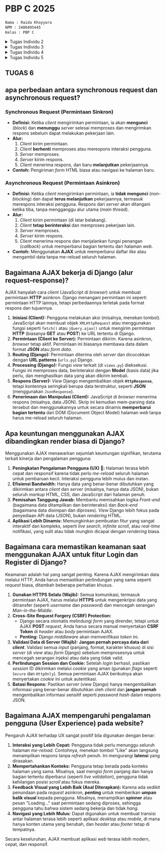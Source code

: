# PBP C 2025
```
Nama : Raida Khoyyara
NPM : 2406495445 
Kelas : PBP C
```

<details>
<summary>Tugas Individu 2</summary>

## TUGAS 2
Aplikasi dapat diakses di: https://raida-khoyyara-soccerest.pbp.cs.ui.ac.id/ 

### Jelaskan bagaimana cara kamu mengimplementasikan checklist di atas secara step-by-step (bukan hanya sekadar mengikuti tutorial).
1. Membuat folder proyek dan inisialisasi Git
Pertama saya membuat folder dulu untuk proyek ini dan langsung  diinisialisasi ke Git.
```
mkdir soccerest
cd soccerest
git init
```

2. Membuat dan mengaktifkan Virtual Environment
Supaya package-package nggak bentrok sama proyek lain, saya membuat virtual environment lalu diaktifin.
```
python -m venv env
env\Scripts\activate
```

3. Menginstal dependencies dan membuat proyek Django
Saya menginstall dulu semua kebutuhan dari requirements.txt, terus bikin proyek Django baru dengan nama soccerest.
```
pip install -r requirements.txt
django-admin startproject soccerest .
```

4. Membuat aplikasi main
Setelah itu saya membuat aplikasi baru namanya main, lalu ditambahin ke INSTALLED_APPS di settings.py.
```
python manage.py startapp main
```

5. Membuat model Product
Di file models.py aplikasi main, saya membuat model Product dengan atribut:
name (CharField)
price (IntegerField)
description (TextField)
thumbnail (URLField)
category (CharField)
is_featured (BooleanField)

6. Migrasi database
Supaya modelnya tersimpan ke database, saya menajlankan perintah ini:
```
python manage.py makemigrations
python manage.py migrate
```

7. Mengedit views.py dan routing di urls.py
Sya membuat fungsi di views.py buat nampilin nama aplikasi plus nama, NPM, dan kelas. Terus routing di urls.py biar bisa diakses lewat browser.

8. Testing secara lokal
Saya test dulu secara lokal untuk memastikan aplikasi bisa berjalan dengan benar.
```
python manage.py runserver
```
Kemudian saya membuka http://127.0.0.1:8000/ untuk mengecek apakah main.html sudah tampil.

9. Deployment ke PWS
Terakhir, Saya melakukan deployment ke PWS. Sebelum itu, saya menambahkan domain PWS ke ALLOWED_HOSTS pada settings.py. Setelah itu, proyeknya dipush ke repository GitHub yang terhubung dengan PWS agar aplikasi bisa diakses secara online.

## Buatlah bagan yang berisi request client ke web aplikasi berbasis Django beserta responnya dan jelaskan pada bagan tersebut kaitan antara urls.py, views.py, models.py, dan berkas html.
link bagan: https://drive.google.com/file/d/1k8htoqWfiT6n4lfWice-SIryXT5wU8v3/view?usp=sharing 
Pertama, ketika user mengakses aplikasi lewat browser, request itu masuk ke urls.py di level project.
Di sini, Django ngecek dulu apakah URL yang diminta sesuai dengan pola yang sudah kita definisikan. Kalau tidak sesuai, Django langsung balikin Error 404 – Page Not Found.

Kalau sesuai, request diteruskan ke urls.py di level aplikasi. Dari sini, Django tahu view mana yang harus dijalankan.

Selanjutnya masuk ke views.py, yang berfungsi sebagai otak logika aplikasi. Kalau view ini butuh data, dia akan memanggil models.py, yang jadi jembatan ke database lewat ORM.

Database akan ngasih balik data ke models, lalu diteruskan lagi ke views.
Di views, data itu dibungkus dalam bentuk context dan dikirim ke templates (HTML).

Templates ini kemudian dirender jadi halaman HTML final, dan akhirnya dikembalikan lagi ke client, sehingga user bisa lihat hasilnya di browser.

Tambahan, ada juga settings.py yang sebenarnya nggak dilewati langsung oleh request, tapi penting karena ngatur konfigurasi seperti database, template, dan apps yang aktif.

## Jelaskan peran settings.py dalam proyek Django!
settings.py berfungsi sebagai pusat pengaturan proyek Django. Semua konfigurasi penting ada di situ, mulai dari daftar aplikasi yang dipakai (INSTALLED_APPS), pengaturan database, bahasa, zona waktu, sampai konfigurasi keamanan seperti ALLOWED_HOSTS. Dengan kata lain, settings.py mengatur bagaimana proyek Django berjalan dan berinteraksi dengan lingkungan sekitarnya.

## Bagaimana cara kerja migrasi database di Django?
Migrasi pada Django merupakan mekanisme untuk memastikan struktur database selalu sesuai dengan model yang didefinisikan di models.py. Prosesnya terdiri atas dua tahap:
makemigrations – Django membuat file migrasi yang berisi instruksi perubahan database berdasarkan model yang dibuat atau diubah.
migrate – Django menjalankan instruksi tersebut agar tabel dan kolom di database benar-benar diperbarui sesuai dengan definisi model.
Dengan demikian, migrasi menjaga konsistensi antara kode program dengan database yang digunakan.

## Menurut Anda, dari semua framework yang ada, mengapa framework Django dijadikan permulaan pembelajaran pengembangan perangkat lunak?
Django dipilih sebagai permulaan karena memiliki beberapa keunggulan:

Lengkap tapi tetap sederhana: Sudah banyak fitur bawaan, seperti autentikasi, admin panel, dan ORM. Jadi kita bisa fokus ke konsep inti pengembangan.

Struktur proyek yang jelas: Django menekankan keteraturan melalui struktur folder dan file yang konsisten, sehingga membantu untuk memahami alur kerja proyek.

Dokumentasi dan komunitas yang kuat: ada banyak referensi resmi dan bantuan dari komunitas kalau ketemu masalah.

## Apakah ada feedback untuk asisten dosen tutorial 1 yang telah kamu kerjakan sebelumnya
Asisten dosen sudah sangat membantu dan memudahkan saya dalam memahami alur pembuatan proyek Django dari awal(Thank you so much esp Ka Marla). Saran saya, mungkin akan lebih membantu jika ditambahkan contoh kasus error yang umum terjadi saat praktik dan cara penanganannya.
</details>

<details>
<summary>Tugas Individu 3</summary>
## TUGAS INDIVIDU 3

### Jelaskan mengapa kita memerlukan data delivery dalam pengimplementasian sebuah platform?
Data delivery penting karena platform itu kan isinya banyak komponen (frontend, backend, database, API, dll). Nah biar semuanya nyambung, kita butuh mekanisme buat nganterin data. Kalau nggak ada data delivery, nanti datanya bisa nyasar, lambat, atau malah nggak sinkron. Intinya data delivery itu kaya kurir, yang pastiin info dari satu sisi (misalnya dari database ke tampilan web/UI).

### Menurutmu, mana yang lebih baik antara XML dan JSON? Mengapa JSON lebih populer dibandingkan XML?
Keduanya memiliki kelebihan dan kekurangan masing masing
XML: detail banget, bisa simpen data kompleks + atribut, tapi verbose/banyak syntaxnya, sulit dibaca, agak berat.
JSON: simpel, ringan, gampang dibaca, dan udah nyambung sama JavaScript.

Makanya sekarang JSON jauh lebih populer. Soalnya lebih efisien buat komunikasi antar sistem, parsing lebih cepat, dan semua bahasa modern udah dukung JSON. Kalau XML lebih cocok buat dokumen yang super kompleks, tapi di web/API, JSON lebih oke.

### Jelaskan fungsi dari method is_valid() pada form Django dan mengapa kita membutuhkan method tersebut?
is_valid() itu buat ngecek input user udah sesuai aturan validasi apa belum. Kalau valid return True dan kita bisa akses datanya lewat cleaned_data. Kalau nggak return False dan error-nya bisa langsung ditampilin di form. Kenapa penting? Biar data yang masuk ke sistem tuh bener, nggak ada yang aneh-aneh (contoh: harga negatif, email kosong, atau input random untuk nyerang sistem).

### Mengapa kita membutuhkan csrf_token saat membuat form di Django? Apa yang dapat terjadi jika kita tidak menambahkan csrf_token pada form Django? Bagaimana hal tersebut dapat dimanfaatkan oleh penyerang?
csrf_token itu sejenis keamanan. Jadi setiap kali kita bikin form (misalnya buat login atau nambah produk), kode itu ikut terkirim dan server akan ngecek apakah kodenya cocok sama yang sebelumnya diberikan. Kalau cocok, berarti request memang dari user. Kalau nggak cocok, server langsung nolak karena bisa aja itu dari pihak luar yang berbahaya.
Tanpa CSRF token, aplikasi bisa kena serangan Cross-Site Request Forgery (CSRF). Misalnya, kita lagi login di aplikasi bank, terus buka website lain yang diam-diam ngirim request transfer uang. Karena nggak ada CSRF token, server bank nggak bisa bedain mana request asli dan palsu, yang bisa aja bikin transaksi jalan tanpa sadar. Jadi, CSRF token adalah lapisan keamanan penting yang memastikan setiap request form benar-benar datang dari user, bukan dari penyerang.

### Jelaskan bagaimana cara kamu mengimplementasikan checklist di atas secara step-by-step (bukan hanya sekadar mengikuti tutorial).
1. Pertama, saya memastikan bahwa struktur repository sudah sesuai.

2. Selanjutnya, saya menambahkan direktori templates pada direktori utama. Di dalamnya, saya membuat berkas baru bernama base.html dan mengisinya dengan kode berikut:
```
{% load static %}
<!DOCTYPE html>
<html lang="en">
<head>
    <meta charset="UTF-8" />
    <meta name="viewport" content="width=device-width, initial-scale=1.0" />
    {% block meta %} {% endblock meta %}
</head>

<body>
    {% block content %} {% endblock content %}
</body>
</html>
```

3. Setelah itu, saya menambahkan konfigurasi pada file settings.py di direktori soccerest agar Django dapat mengenali direktori templates:
```
TEMPLATES = [
    {
        'BACKEND': 'django.template.backends.django.DjangoTemplates',
        'DIRS': [BASE_DIR / 'templates'], # Tambahkan konten baris ini
        'APP_DIRS': True,
        ...
    }
]
```

4. Kemudian, saya menambahkan atau mengubah beberapa baris kode pada main.html, views.py, dan urls.py yang berada di dalam direktori main.

5. Untuk membuat dan menampilkan data pada HTML, saya juga membuat berkas baru bernama forms.py di dalam direktori main.

6. Selanjutnya, saya menambahkan dua berkas HTML baru, yaitu create_product.html dan product_detail.html, untuk kebutuhan tampilan form dan detail produk.

7. Agar aplikasi dapat berjalan dengan baik di PWS, saya menambahkan konfigurasi CSRF_TRUSTED_ORIGINS tepat setelah ALLOWED_HOSTS pada settings.py:
```
CSRF_TRUSTED_ORIGINS = [
    "<url-deployment-pws-kamu>"
]
```

8. Dan saya melakukan pengecekan secara lokal dengan menjalankan perintah:
```
python manage.py runserver 
```

9. Setelah bikin tampilan dasar dan form, sekarang saya tambahin fitur untuk menampilkan data dalam format XML.
Pertama, saya buka views.py di direktori main lalu import dulu:
```
from django.http import HttpResponse
from django.core import serializers
```

10. Lalu saya bikin fungsi baru show_xml dan show_json untuk ambil semua data dari model Product.

11. Setelah  bikin fungsi saya selalu buka urls.py untuk nambahin path 

12. Saya cek data pake postman juga. pertama run server dulu dengan masukin url ini :
```
http://localhost:8000/xml/ → semua data XML

http://localhost:8000/json/ → semua data JSON

http://localhost:8000/xml/[id]/ atau http://localhost:8000/json/[id]/ → data per ID
```

13. Terakhir saya push kode ini ke git dan pws 

14. Pada hari selasa(16/09) Saya menambahkan validasi bahwa input price tidak boleh negatif dengan menambahkan kode: 
```
<script>
  const priceInput = document.getElementById('id_price');

  if (priceInput) {
    priceInput.addEventListener('input', function() {
      if (this.value < 0) {
        this.setCustomValidity('Harga produk tidak boleh negatif.');
      } else {
        this.setCustomValidity('');
      }
    });
  }
</script>
```
kode ini berfungsi untuk menampilkan pesan validasi error bahwa price tidak boleh negatif. Lalu push lagi ke pws


### Apakah ada feedback untuk asdos di tutorial 2 yang sudah kalian kerjakan?

### Mengakses keempat URL di poin 2 menggunakan Postman, membuat screenshot dari hasil akses URL pada Postman, dan menambahkannya ke dalam README.md.

1. JSON (Semua Data)
http://127.0.0.1:8000/xml → endpoint yang balikin data dalam format XML.
![JSON ALL](JSON.png)
2. XML (Semua Data)
http://127.0.0.1:8000/json → endpoint yang balikin data dalam format JSON.
![XML ALL](XML.png)
3. JSON (Detail by UUID)
http://127.0.0.1:8000/json/ddceace3-ab84-4f28-aae0-ad6b5aef72b6 → ambil data detail tertentu (misalnya satu produk/objek) dalam JSON berdasarkan UUID.
![JSON Detail](JSONDetails.png)
4. XML (Detail by UUID) 
http://127.0.0.1:8000/xml/ddceace3-ab84-4f28-aae0-ad6b5aef72b6 → sama kayak nomor 3 tapi formatnya XML.
![XML Detail](XMLDetails.png)
</details>

<details>
<summary>Tugas Individu 4</summary>
# TUGAS 4
## Apa itu Django AuthenticationForm? Jelaskan juga kelebihan dan kekurangannya.
AuthenticationForm di Django adalah form bawaan dari Django yang disediakan untuk melakukan proses login user. AuthenticationForm  juga udah built-in dan tinggal dipakai tanpa harus bikin form dari awal.

Kelebihannya:
- Gak perlu bikin form login manual, hemat waktu.
- Validasi otomatis (misalnya user gak ditemukan, password salah, dll).
- Terintegrasi langsung dengan sistem autentikasi Django.

Kekurangannya:
- Terlalu basic, jadi kalau mau custom field (misalnya login pakai email atau tambahin captcha), kita harus override.
- Tampilan default-nya juga sederhana banget, jadi tetap perlu kita modifikasi kalau mau UI/UX yang lebih menarik.

## Apa perbedaan antara autentikasi dan otorisasi? Bagaiamana Django mengimplementasikan kedua konsep tersebut?
Autentikasi (Authentication) itu proses untuk memastikan identitas pengguna. Otorisasi (Authorization) adalah proses untuk menentukan hak akses si user setelah user berhasil login. Misalnya:

Cara Django mengimplementasikan:
Autentikasi itu pakai authenticate(), login(), dan logout() yang built-in. Otorisasi dari django yg punya sistem permission dan @login_required untuk membatasi akses halaman. 

## Apa saja kelebihan dan kekurangan session dan cookies dalam konteks menyimpan state di aplikasi web?
SESSION
Kelebihan:
- Lebih aman karena data disimpan di server.
- Bisa nyimpan data kompleks (gak cuma string).
Kekurangan:
- Butuh penyimpanan server-side (misalnya di database atau memori).
- Kalau terlalu banyak data disimpan di session, bisa ngaruh ke performa server.

COOKIES
Kelebihan:
- Disimpan di sisi client, jadi gak membebani server.
- Cocok buat info kecil seperti last_login atau preferensi tampilan.
Kekurangan:
- Bisa dimodifikasi user, jadi gak aman untuk data sensitif.
- Ukuran terbatas (sekitar 4KB per cookie).

## Apakah penggunaan cookies aman secara default dalam pengembangan web, atau apakah ada risiko potensial yang harus diwaspadai? Bagaimana Django menangani hal tersebut?
Secara default, cookies tidak 100% aman, apalagi kalau kita asal simpan data sensitif. Risiko yang harus diwaspadai:
- Cookie theft (pencurian cookie): Kalau cookie gak dilindungi, bisa dicuri via serangan XSS.
- Manipulasi cookie: User bisa aja edit isi cookie-nya sendiri.
- Session hijacking: Kalau ada session ID di cookie, bisa disalahgunakan.

Django menangani ini dengan:
- Menyediakan opsi HttpOnly (biar cookie gak bisa diakses via JavaScript).
- Pakai SESSION_COOKIE_SECURE biar cookie cuma dikirim lewat HTTPS.
- Ada juga fitur SIGNED COOKIES, jadi isi cookie ditandatangani secara kriptografi (gak bisa diedit sembarangan).
- Tapi semua itu tetap tergantung kita sebagai developer—kita yang harus aktif mengatur setting keamanan tersebut.

## Jelaskan bagaimana cara kamu mengimplementasikan checklist di atas secara step-by-step (bukan hanya sekadar mengikuti tutorial).
1. Registrasi Pengguna
- Pertama-tama, aku mulai dari bikin fitur register.
Di views.py, aku import dulu UserCreationForm dan messages dari Django, terus aku bikin fungsi register():
```
import UserCreationForm dan messages

#fungsi register
def register(request):
    form = UserCreationForm()

    if request.method == "POST":
        form = UserCreationForm(request.POST)
        if form.is_valid():
            form.save()
            messages.success(request, 'Your account has been successfully created!')
            return redirect('main:login')
    context = {'form':form}
    return render(request, 'register.html', context)
```
- Habis itu aku buat file register.html di main/templates, isinya form buat user daftar:
```
{% extends 'base.html' %}

{% block meta %}
<title>Register</title>
{% endblock meta %}

{% block content %}

<div>
  <h1>Register</h1>

  <form method="POST">
    {% csrf_token %}
    <table>
      {{ form.as_table }}
      <tr>
        <td></td>
        <td><input type="submit" name="submit" value="Daftar" /></td>
      </tr>
    </table>
  </form>

  {% if messages %}
  <ul>
    {% for message in messages %}
    <li>{{ message }}</li>
    {% endfor %}
  </ul>
  {% endif %}
</div>

{% endblock content %}
```
- Terakhir, aku tambahkan path-nya di urls.py supaya bisa diakses lewat URL.

2. Login Pengguna
- Setelah berhasil bikin register, aku lanjut ke fitur login.

Di views.py, aku import AuthenticationForm, login, dan authenticate. Terus aku buat fungsi login_user() kayak gini:
```
from django.contrib.auth.forms import UserCreationForm, AuthenticationForm
from django.contrib.auth import authenticate, login

def login_user(request):
   if request.method == 'POST':
      form = AuthenticationForm(data=request.POST)

      if form.is_valid():
            user = form.get_user()
            login(request, user)
            return redirect('main:show_main')

   else:
      form = AuthenticationForm(request)
   context = {'form': form}
   return render(request, 'login.html', context)
```
- Lalu aku buat template login.html supaya user bisa login lewat form-nya:
```
{% extends 'base.html' %}

{% block meta %}
<title>Login</title>
{% endblock meta %}

{% block content %}
<div class="login">
  <h1>Login</h1>

  <form method="POST" action="">
    {% csrf_token %}
    <table>
      {{ form.as_table }}
      <tr>
        <td></td>
        <td><input class="btn login_btn" type="submit" value="Login" /></td>
      </tr>
    </table>
  </form>

  {% if messages %}
  <ul>
    {% for message in messages %}
    <li>{{ message }}</li>
    {% endfor %}
  </ul>
  {% endif %} Don't have an account yet?
  <a href="{% url 'main:register' %}">Register Now</a>
</div>

{% endblock content %}
```
Terakhir, aku tambahkan route-nya juga di urls.py supaya bisa diakses lewat URL /login.

3. Logout Pengguna
- Setelah login, aku tambahkan fitur logout biar user bisa keluar. Di views.py, aku tambahkan fungsi logout_user() dan juga import logout:
 ```
 from django.contrib.auth import authenticate, login, logout
 ...
 def logout_user(request):
    logout(request)
    return redirect('main:login')
    ...
```
- Lalu aku tambahkan tombol logout di main.html:
```
<a href="{% url 'main:logout' %}">
  <button>Logout</button>
</a>
```
- aku tambahkan path-nya juga di urls.py:
```
from main.views import logout_user
...
path('logout/', logout_user, name='logout'),
...
```

4. Restriksi Akses ke Halaman Tertentu
- Supaya halaman tertentu (kayak main page atau product detail) nggak bisa diakses sembarangan, aku pakai login_required.

Di views.py, aku tambahin kode ini:
```
from django.contrib.auth.decorators import login_required
...
@login_required(login_url='/login')
def show_main(request):
...
@login_required(login_url='/login')
def product(request):
...
```

5. Menggunakan Data Dari Cookies
- aku implementasiin fitur buat nyimpen waktu terakhir user login pakai cookies.
Di fungsi login_user(), aku tambahkan baris ini setelah login berhasil:
```
import datetime
from django.http import HttpResponseRedirect
from django.urls import reverse
...
if form.is_valid():
    user = form.get_user()
    login(request, user)
    response = HttpResponseRedirect(reverse("main:show_main"))
    response.set_cookie('last_login', str(datetime.datetime.now()))
    return response
...
```
- Lalu di show_main(), aku ambil nilai cookie tersebut dan masukin ke context:
```
context = {
    'npm' : '240123456',
    'name': 'Haru Urara',
    'class': 'PBP A',
    'product': product_list,
    'last_login': request.COOKIES.get('last_login', 'Never')
}
```
- lalu mengubah fungsi logout_user untuk menghapus cookie last_login setelah melakukan logout.
```
def logout_user(request):
    logout(request)
    response = HttpResponseRedirect(reverse('main:login'))
    response.delete_cookie('last_login')
    return response
```

- Di main.html, aku tampilkan waktu login terakhirnya:
```
...
<h5>Sesi terakhir login: {{ last_login }}</h5>
...
```

- aku refresh dan jalanin local

6. Menghubungkan Model product dengan User
- Setelah fitur login dan logout beres, sekarang aku lanjut untuk menghubungkan tiap product dengan user yang membuatnya. Tujuannya, biar setiap user cuma bisa lihat dan kelola product yang dia sendiri yang buat.

- Pertama, aku buka file models.py di folder main. Terus aku tambahkan import ini di bagian atas:
```
from django.contrib.auth.models import User
```
- Lalu, di dalam kelas product, aku tambahin field baru buat nyimpan siapa user yang bikin product itu:
```
class product(models.Model):
    user = models.ForeignKey(User, on_delete=models.CASCADE, null=True)
    ...
```
- terus aku migrate 

7. Modifikasi Fungsi create_product
```
def create_product(request):
    form = ProductForm(request.POST or None)

    if form.is_valid() and request.method == 'POST':
        product_entry = form.save(commit=False)  # jangan langsung disave dulu
        product_entry.user = request.user        # simpan user yang login
        product_entry.save()
        return redirect('main:show_main')

    context = {'form': form}
    return render(request, "create_product.html", context)
```

8. Modifikasi show_main (Tampilan Halaman Utama)
- Aku juga modifikasi fungsi show_main supaya bisa memfilter product berdasarkan user yang sedang login:
```
@login_required(login_url='/login')
def show_main(request):
    filter_type = request.GET.get("filter", "all")  # default ke 'all'

    if filter_type == "all":
        product_list = product.objects.all()
    else:
        product_list = product.objects.filter(user=request.user)

    context = {
        'npm': '240123456',
        'name': request.user.username,
        'class': 'PBP A',
        'product_list': product_list,
        'last_login': request.COOKIES.get('last_login', 'Never')
    }
    return render(request, "main.html", context)
```

9. Tambah Tombol Filter di main.html
- Supaya user bisa milih mau lihat semua product atau cuma productnya sendiri, aku tambahin tombol di halaman main.html:
```
<a href="?filter=all">
    <button type="button">All Product</button>
</a>
<a href="?filter=my">
    <button type="button">My Product</button>
</a>
```

10. Menampilkan Nama Author di Detail product
- Terakhir, di halaman product_detail.html, aku tambahin bagian untuk nampilin siapa author dari product tersebut:
```
{% if product.user %}
    <p>Author: {{ product.user.username }}</p>
{% else %}
    <p>Author: Anonymous</p>
{% endif %}
```

11. Aku coba jalanin projectnya di local
```
python manage.py runserver
```

12. Membuat Functional Test di Django
- aku nambahin selenium ke requirements.txt. Selanjutnya jalankan pip install -r requirements.txt.
- aku coba test tapi dari template yang versi footballnews terus pake AI aku ubah jadi untuk kode ku yang sekarang.

13. push ke git dan pws namun gagal yakkk lagi lagi di pws

14. ternyata solusinya dengan hapus dbsqlnya, masukin kode 
```
python manage.py shell -c "from django.db import connection; cursor = connection.cursor(); cursor.execute('DROP SCHEMA tugas_individe CASCADE; CREATE SCHEMA tugas_individu;'); print('Schema reset!')"
```
dan migrate ulang langsung di pws. Dan berhasilll
</details>


<details>
<summary>Tugas Individu 5</summary>
## TUGAS 5
 ### terdapat beberapa CSS selector untuk suatu elemen HTML, jelaskan urutan prioritas pengambilan CSS selector tersebut!
|Selector Type | Example      | Specificity Value |
|--------------|--------------|--------------|
| Universal Selectoir | * | 0, 0, 0, 0 |
| Element and Pseudo-element |div, p::before | 0, 0, 0, 1 |
| Class, Pseudo-class, Attribute | .class, :hover, [type="text"] | 0, 0, 1, 0 |
| Isi Baris 3A | #header | 0, 1, 0, 0 |
| Inline Styles | <h1 style="color: red;"> | 1, 0, 0, 0 |
| Important Rule (!important) | color: red !important; | Cell  2 |

Urutannya (dari paling kuat ke paling lemah):
1. !important (tapi jangan disalahgunakan).
2. Inline style pada elemen: style="...".
3. ID selector: #header.
4. Class / attribute / pseudo-class: .nav, [type="text"], :hover.
5. Element / pseudo-element: div, p, ::after.
6. Jika specificity sama, source order (yang muncul paling akhir di stylesheet/di-load terakhir menang).

Cara hitung specificity (ringkas): buat tuple (a,b,c,d)
a = inline (1 atau 0)
b = jumlah ID
c = jumlah class/attribute/pseudo-class
d = jumlah elemen/pseudo-elemen
Bandingkan lexicographically.

source = https://www.easycoding.id/blog/urutan-prioritas-selector-css-specificity-panduan-lengkap-untuk-memahami-dan-menggunakan 

 ### responsive design menjadi konsep yang penting dalam pengembangan aplikasi web? Berikan contoh aplikasi yang sudah dan belum menerapkan responsive design, serta jelaskan mengapa!
 Responsive design penting karena mayoritas pengguna internet sekarang mengakses lewat smartphone. Dengan desain responsif, tampilan website otomatis menyesuaikan ukuran layar, sehingga lebih mudah dibaca, navigasi lebih nyaman, loading lebih cepat, konsisten di semua perangkat, dan juga lebih disukai Google lewat mobile-first indexing. Hasilnya: pengalaman pengguna lebih baik, bounce rate lebih rendah, konversi meningkat, dan brand terlihat lebih profesional.

 ### Jelaskan perbedaan antara margin, border, dan padding, serta cara untuk mengimplementasikan ketiga hal tersebut!
![BOX MODEL CSS](BoxCSS.png)
Box model: margin → border → padding → content.
- Margin: ruang di luar border. Mengatur jarak antar elemen. (Vertical margins dapat collapse.)
```
.card { margin: 16px; } /* jarak luar */
```
- Border: garis keliling elemen, di antara margin dan padding. Bisa di-styling (width, style, color).
```
.card { border: 1px solid #ddd; border-radius: 6px; }
```
- Padding: ruang di dalam border sebelum konten. Memberi "napas" kepada isi.
```
.card { padding: 12px 16px; }
```
Contoh lengkap
```
.box {
  margin: 20px;              /* ruang antar elemen */
  border: 2px solid #ccc;    /* garis tepi */
  padding: 12px;             /* ruang isi */
  width: 300px;              /* ukuran content area */
}
```

 ### Jelaskan konsep flex box dan grid layout beserta kegunaannya!
 Flexbox (one-dimensional)
- Atur layout pada satu sumbu: baris (row) atau kolom (column).
- Kuat untuk: navbar, alignment vertical centering, daftar card yang fleksibel, form rows.
- Properti utama: display:flex; flex-direction; justify-content; align-items; gap; flex-wrap.
- Contoh:
```
.header {
  display: flex;
  align-items: center;         /* vertical center */
  justify-content: space-between;
  gap: 16px;
}
```

Grid (two-dimensional)
- Atur baris & kolom sekaligus. Cocok untuk layout kompleks: dashboard, gallery, page layout.
- Properti utama: display:grid; grid-template-columns; grid-template-rows; gap; grid-auto-flow.
- Contoh:
```
.gallery {
  display: grid;
  grid-template-columns: repeat(3, 1fr); /* 3 kolom sama rata */
  gap: 16px;
}
```

 ### Jelaskan bagaimana cara kamu mengimplementasikan checklist di atas secara step-by-step (bukan hanya sekadar mengikuti tutorial)!
1. Penambahan Styling dan Tailwind CSS
Aku memutuskan untuk menggunakan Tailwind CSS CDN untuk styling cepat.

- Integrasi Tailwind dan Struktur Dasar
Di templates/base.html, saya menambahkan <meta name="viewport"> untuk responsiveness Saya menempatkan script CDN Tailwind di <head> pada base.html agar kelas Tailwind dapat digunakan di seluruh template aplikasi. Saya memuat file global.css (setelah script CDN) menggunakan {% static 'css/global.css' %} dan memastikan tags {% load static %} ada.
- Styling Global dan Komponen
Di static/css/global.css, saya menambahkan styling kustom (.form-style) untuk mengatur tampilan input form agar lebih rapi dan memiliki efek fokus yang baik. Saya membuat template navbar.html terpisah yang kemudian di-include di main.html. Navbar ini distyle menggunakan kelas Tailwind untuk menciptakan tampilan fixed, desktop, dan mobile responsive (dengan sedikit JavaScript untuk toggle menu mobile). Saya melakukan refactoring tampilan produk di halaman utama dengan membuat template terpisah card_product.html (menggantikan card_news.html) untuk setiap item produk, memungkinkan styling kartu yang konsisten. Semua template form (seperti login.html, register.html, create_product.html, dan edit_product.html) di-style ulang agar sesuai dengan desain modern menggunakan kelas Tailwind.

2. Implementasi Fitur Edit Product (Update)
- Membuat View edit_product: 
Di views.py, saya membuat fungsi edit_product(request, id) yang bertugas: Mengambil objek Product berdasarkan id (get_object_or_404). Membuat form menggunakan ProductForm, menginisiasi dengan data produk yang ada (instance=product). Jika method adalah POST dan form valid, ia menyimpan perubahan dan mengarahkannya kembali ke halaman utama (show_main).
- Membuat Template edit_product.html 
Saya membuat file edit_product.html untuk menampung form pengeditan produk dengan styling yang seragam (memanfaatkan kelas dari global.css).
- Menambahkan URL Path
Di urls.py, saya menambahkan path untuk view ini:
```
path('product/edit/<str:id>/', edit_product, name='edit_product'),
```
- Menampilkan Tombol Edit
Di main.html (tepatnya di dalam loop yang menampilkan produk), saya menambahkan tombol Edit yang hanya akan muncul jika user sedang authenticated DAN produk tersebut adalah milik user yang sedang login ({% if user.is_authenticated and product.user == user %}).

3. Implementasi Fitur Hapus Product (Delete)

Saya menambahkan fungsionalitas untuk menghapus produk, yang juga direstriksi hanya untuk pemilik produk.

- Membuat View delete_product
Di views.py, saya membuat fungsi delete_product(request, id):
Mengambil objek Product berdasarkan id. Memanggil product.delete() untuk menghapus data.Mengembalikan user ke halaman utama (show_main) menggunakan HttpResponseRedirect(reverse(...)).
- Menambahkan URL Path
Di urls.py, saya menambahkan path untuk view ini:
```
path('product/delete/<str:id>/', delete_product, name='delete_product'),
```
- Menampilkan Tombol Delete
Tombol Delete ditambahkan di main.html di samping tombol Edit, menggunakan kondisi user yang sama ({% if user.is_authenticated and product.user == user %}).

4. Penambahan Fitur Filter Kategori 
Sebagai ekstensi, saya mengimplementasikan pemfilteran produk berdasarkan kategori, mengintegrasikannya dengan fitur filter "All Product" vs "My Product" dari Tugas 4.
-  Membuat View product_by_category_view
Saya membuat fungsi product_by_category_view(request, category_name) di views.py.
Fungsi ini memiliki two-stage filtering:
Tahap Utama: Filter semua produk berdasarkan category_slug (huruf kecil dari category_name URL).
Tahap Sekunder: Jika parameter URL ?filter=my ada, hasil query disaring lagi berdasarkan user=request.user. Jika ?filter=all (default), semua produk di kategori tersebut ditampilkan.
- Modifikasi Navbar dan Link Filter
Di navbar.html, semua link kategori (Shoes, Jersey, dsb.) diperbarui untuk memanggil {% url 'main:product_by_category' 'kategori_kecil' %}.
Di main.html, link "All Product" dan "My Product" dimodifikasi menggunakan href="{{ request.path }}?filter=..." untuk memastikan tombol filter mempertahankan konteks kategori yang sedang aktif (misalnya, dari /category/shoes/ menjadi /category/shoes/?filter=my).

Hasil
Semua fitur CRUD dan styling berfungsi penuh. Filter kategori berhasil terintegrasi dengan filter user, memungkinkan user untuk melihat "Semua Jersey" atau "Jersey Milik Saya" tanpa error.
</details>


## TUGAS 6
## apa perbedaan antara synchronous request dan asynchronous request?
### Synchronous Request (Permintaan Sinkron)
* **Definisi:** Ketika *client* mengirimkan permintaan, ia akan **mengunci** (*block*) dan **menunggu** *server* selesai memproses dan mengirimkan respons sebelum dapat melakukan pekerjaan lain.
* **Alur:**
    1.  *Client* kirim permintaan.
    2.  *Client* **berhenti** memproses atau merespons interaksi pengguna.
    3.  *Server* memproses.
    4.  *Server* kirim respons.
    5.  *Client* menerima respons, dan baru **melanjutkan** pekerjaannya.
* **Contoh:** Pengiriman *form* HTML biasa atau navigasi ke halaman baru.

### Asynchronous Request (Permintaan Asinkron)
* **Definisi:** Ketika *client* mengirimkan permintaan, ia **tidak mengunci** (*non-blocking*) dan dapat **terus melanjutkan** pekerjaannya, termasuk merespons interaksi pengguna. Respons dari *server* akan ditangani ketika tiba, tanpa mengganggu alur utama (*main thread*).
* **Alur:**
    1.  *Client* kirim permintaan (di latar belakang).
    2.  *Client* **tetap berinteraksi** dan memproses pekerjaan lain.
    3.  *Server* memproses.
    4.  *Server* kirim respons.
    5.  *Client* menerima respons dan menjalankan fungsi penangan (*callback*) untuk memperbarui bagian tertentu dari halaman *web*.
* **Contoh:** Menggunakan **AJAX** untuk memperbarui daftar *like* atau mengambil data tanpa me-reload seluruh halaman.

## Bagaimana AJAX bekerja di Django (alur request–response)?
AJAX hanyalah cara *client* (JavaScript di *browser*) untuk membuat permintaan **HTTP** asinkron. Django menangani permintaan ini seperti permintaan HTTP lainnya, tetapi perbedaannya terletak pada format respons dan tujuannya.

1.  **Inisiasi (Client):** Pengguna melakukan aksi (misalnya, menekan tombol). JavaScript akan membuat objek `XMLHttpRequest` atau menggunakan fungsi seperti `fetch()` atau `jQuery.ajax()` untuk mengirim permintaan **HTTP** (biasanya **GET** atau **POST**) ke URL tertentu di Django.
2.  **Permintaan (Client ke Server):** Permintaan dikirim. Karena asinkron, *browser* tetap aktif. Permintaan ini biasanya membawa data dalam format **JSON** atau *form data*.
3.  **Routing (Django):** Permintaan diterima oleh *server* dan dicocokkan dengan **URL patterns** (`urls.py`) Django.
4.  **Processing (Django):** Fungsi *view* terkait (di `views.py`) dieksekusi. Fungsi ini memproses data, berinteraksi dengan **Model** (basis data) jika perlu, dan menghasilkan data yang akan dikirim kembali.
5.  **Respons (Server):** *View* Django mengembalikan objek **`HttpResponse`**, tetapi kontennya seringkali berupa data terstruktur, seperti **JSON** (menggunakan `JsonResponse`).
6.  **Penerimaan dan Manipulasi (Client):** JavaScript di *browser* menerima respons (misalnya, data JSON). Skrip ini kemudian mem-parsing data tersebut dan menggunakannya untuk secara dinamis **memperbarui bagian tertentu** dari DOM (Document Object Model) halaman *web* tanpa harus me-reload seluruh halaman.

## Apa keuntungan menggunakan AJAX dibandingkan render biasa di Django?
Menggunakan AJAX menawarkan sejumlah keuntungan signifikan, terutama terkait kinerja dan pengalaman pengguna:

1.  **Peningkatan Pengalaman Pengguna (UX) 🚀:** Halaman terasa lebih cepat dan responsif karena tidak perlu *me-reload* seluruh halaman untuk pembaruan kecil. Interaksi pengguna lebih mulus dan instan.
2.  **Efisiensi Bandwidth:** Hanya data yang benar-benar dibutuhkan yang dikirimkan antara *client* dan *server* (misalnya, hanya data JSON), bukan seluruh *markup* HTML, CSS, dan JavaScript dari halaman penuh.
3.  **Pemisahan Tanggung Jawab:** Membantu memisahkan logika *Front-end* (bagaimana data ditampilkan dan berinteraksi) dan *Back-end* (bagaimana data disimpan dan diproses). *View* Django lebih fokus pada penyediaan API data (JSON), bukan *rendering* HTML.
4.  **Aplikasi Lebih Dinamis:** Memungkinkan pembuatan fitur yang sangat interaktif dan kompleks, seperti *live search*, *infinite scroll*, atau *real-time* notifikasi, yang sulit atau tidak mungkin dicapai dengan *rendering* biasa.


## Bagaimana cara memastikan keamanan saat menggunakan AJAX untuk fitur Login dan Register di Django?
Keamanan adalah hal yang sangat penting. Karena AJAX mengirimkan data melalui HTTP, Anda harus memastikan perlindungan yang sama seperti *request* biasa, ditambah beberapa perhatian khusus.

1.  **Gunakan HTTPS Selalu (Wajib):** Semua komunikasi, termasuk permintaan AJAX, harus melalui **HTTPS** untuk mengenkripsi data yang ditransfer (seperti *username* dan *password*) dan mencegah serangan *Man-in-the-Middle*.
2.  **Cross-Site Request Forgery (CSRF) Protection:**
    * Django secara otomatis melindungi *form* yang dirender, tetapi untuk AJAX **POST** *request*, Anda harus secara manual menyertakan **CSRF Token** di *header* atau *body* permintaan AJAX.
    * **Penting:** Django *middleware* akan memverifikasi *token* ini.
3.  **Validasi Data di Server (Wajib):** **Jangan pernah percaya data dari *client***. Validasi semua *input* (panjang, format, karakter khusus) di sisi *server* (di *view* atau *form* Django) sebelum memprosesnya untuk mencegah serangan injeksi atau data yang tidak valid.
4.  **Perlindungan Session dan Cookie:** Setelah *login* berhasil, pastikan *session* ID dikirimkan melalui *cookie* yang aman (gunakan *flags* seperti `Secure` dan `HttpOnly`). Semua permintaan AJAX berikutnya akan menyertakan *cookie* ini untuk autentikasi.
5.  **Batasi Respons:** Pastikan *server* (view Django) hanya mengembalikan informasi yang benar-benar dibutuhkan oleh *client* dan **jangan pernah** mengembalikan informasi sensitif seperti *password hash* dalam respons JSON.

## Bagaimana AJAX mempengaruhi pengalaman pengguna (User Experience) pada website?
Pengaruh AJAX terhadap UX sangat positif bila digunakan dengan benar:

1.  **Interaksi yang Lebih Cepat:** Pengguna tidak perlu menunggu seluruh halaman *me-reload*. Contohnya, menekan tombol "Like" akan langsung menampilkan respons tanpa *refresh* penuh. Ini mengurangi **latensi** yang dirasakan.
2.  **Mempertahankan Konteks:** Pengguna tetap berada pada konteks halaman yang sama. Misalnya, saat mengisi *form* panjang dan hanya bagian tertentu diperbarui (seperti *live validation*), pengguna tidak kehilangan posisi *scroll* atau fokus mereka.
3.  **Feedback Visual yang Lebih Baik (Asal Diterapkan):** Karena ada sedikit penundaan pada *request* asinkron, **penting** untuk memberikan **umpan balik visual** kepada pengguna. Misalnya, menampilkan **spinner** atau pesan "Loading..." saat permintaan sedang diproses, sehingga pengguna tahu bahwa sistem sedang bekerja dan tidak *hang*.
4.  **Navigasi yang Lebih Mulus:** Dapat digunakan untuk membuat transisi antar halaman terasa lebih seperti aplikasi *desktop* atau *mobile*, di mana hanya konten utama yang berubah, dan *header* atau *footer* tetap di tempatnya.

Secara keseluruhan, AJAX membuat aplikasi *web* terasa lebih modern, cepat, dan responsif.